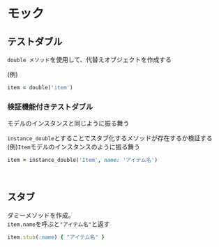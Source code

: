 # モック
## テストダブル
`double メソッド`を使用して、代替えオブジェクトを作成する
   
(例)
```rb
item = double('item')
```
  
### 検証機能付きテストダブル
モデルのインスタンスと同じように振る舞う
  
`instance_double`とすることでスタブ化するメソッドが存在するか検証する
(例)`Item`モデルのインスタンスのように振る舞う
```rb
item = instance_double('Item', name: 'アイテム名')
```

<br>

## スタブ
ダミーメソッドを作成。  
`item.name`を呼ぶと`"アイテム名"`と返す
```rb
item.stub(:name) { "アイテム名" }
```
